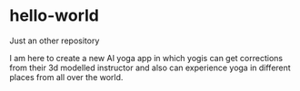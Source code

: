 # hello-world
Just an other repository

I am here to create a new AI yoga app in which yogis can get corrections from their 3d modelled instructor and also can experience yoga in different places from all over the world.
